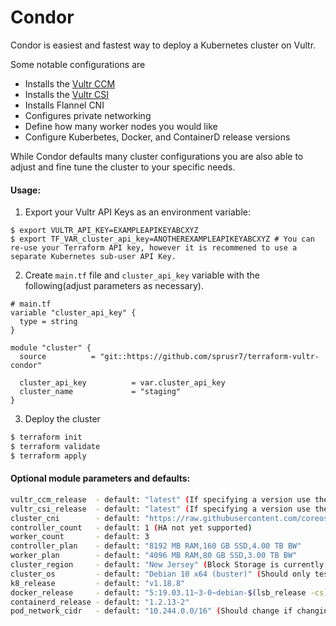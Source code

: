 # Condor

Condor is easiest and fastest way to deploy a Kubernetes cluster on Vultr. 

Some notable configurations are 

- Installs the [Vultr CCM](https://github.com/vultr/vultr-cloud-controller-manager)
- Installs the [Vultr CSI](https://github.com/vultr/vultr-csi)
- Installs Flannel CNI
- Configures private networking
- Define how many worker nodes you would like
- Configure Kuberbetes, Docker, and ContainerD release versions

While Condor defaults many cluster configurations you are also able to adjust and fine tune the cluster to your specific needs.


#### Usage:
1. Export your Vultr API Keys as an environment variable:
```
$ export VULTR_API_KEY=EXAMPLEAPIKEYABCXYZ
$ export TF_VAR_cluster_api_key=ANOTHEREXAMPLEAPIKEYABCXYZ # You can re-use your Terraform API key, however it is recommened to use a separate Kubernetes sub-user API Key.
```
2. Create `main.tf` file and `cluster_api_key` variable with the following(adjust parameters as necessary). 
```hcl
# main.tf
variable "cluster_api_key" {
  type = string
}

module "cluster" {
  source          = "git::https://github.com/sprusr7/terraform-vultr-condor"

  cluster_api_key          = var.cluster_api_key                       
  cluster_name             = "staging"
}
```
3. Deploy the cluster
```sh
$ terraform init
$ terraform validate
$ terraform apply
```

#### Optional module parameters and defaults:
```sh
vultr_ccm_release  - default: "latest" (If specifying a version use the form `vX.Y.Z`)
vultr_csi_release  - default: "latest" (If specifying a version use the form `vX.Y.Z`)
cluster_cni        - default: "https://raw.githubusercontent.com/coreos/flannel/master/Documentation/kube-flannel.yml"
controller_count   - default: 1 (HA not yet supported)
worker_count       - default: 3
controller_plan    - default: "8192 MB RAM,160 GB SSD,4.00 TB BW"
worker_plan        - default: "4096 MB RAM,80 GB SSD,3.00 TB BW"
cluster_region     - default: "New Jersey" (Block Storage is currently only available in New Jersey)
cluster_os         - default: "Debian 10 x64 (buster)" (Should only test new releases of Debian, not other flavors of Linux).
k8_release         - default: "v1.18.8"
docker_release     - default: "5:19.03.11~3-0~debian-$(lsb_release -cs)"
containerd_release - default: "1.2.13-2"
pod_network_cidr   - default: "10.244.0.0/16" (Should change if changing `cluster_cni`) 
```


                
